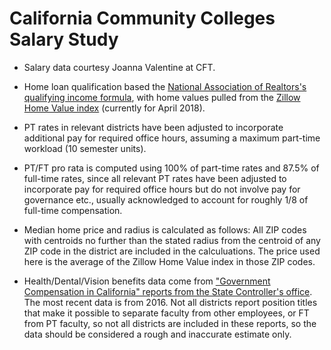 # California Community Colleges Salary Study

* Salary data courtesy Joanna Valentine at CFT.

* Home loan qualification based the [National Association of Realtors's qualifying income formula](https://www.nar.realtor/research-and-statistics/housing-statistics/housing-affordability-index/methodology), with home values pulled from the [Zillow Home Value index](https://www.zillow.com/research/data/) (currently for April 2018).

* PT rates in relevant districts have been adjusted to incorporate additional pay for required office hours, assuming a maximum part-time workload (10 semester units).

* PT/FT pro rata is computed using 100% of part-time rates and 87.5% of full-time rates, since all relevant PT rates have been adjusted to incorporate pay for required office hours but do not involve pay for governance etc., usually acknowledged to account for roughly 1/8 of full-time compensation.

* Median home price and radius is calculated as follows: All ZIP codes with centroids no further than the stated radius from the centroid of any ZIP code in the district are included in the calculuations. The price used here is the average of the Zillow Home Value index in those ZIP codes.  

* Health/Dental/Vision benefits data come from ["Government Compensation in California" reports from the State Controller's office](http://publicpay.ca.gov/Reports/RawExport.aspx#2016_6). The most recent data is from 2016. Not all districts report position titles that make it possible to separate faculty from other employees, or FT from PT faculty, so not all districts are included in these reports, so the data should be considered a rough and inaccurate estimate only.
